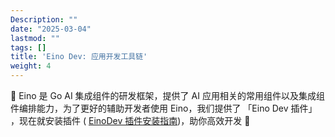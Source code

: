 ```yaml
---
Description: ""
date: "2025-03-04"
lastmod: ""
tags: []
title: 'Eino Dev: 应用开发工具链'
weight: 4
---
```


🚀  Eino 是 Go AI 集成组件的研发框架，提供了 AI 应用相关的常用组件以及集成组件编排能力，为了更好的辅助开发者使用 Eino，我们提供了 「Eino Dev 插件」 ，现在就安装插件 ( [EinoDev 插件安装指南](/zh/docs/eino/core_modules/devops/ide_plugin_guide))，助你高效开发  🚀

